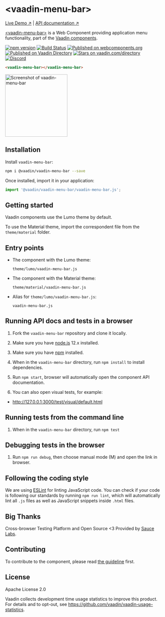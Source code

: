 # &lt;vaadin-menu-bar&gt;

[Live Demo ↗](https://vaadin.com/components/vaadin-menu-bar/html-examples)
|
[API documentation ↗](https://vaadin.com/components/vaadin-menu-bar/html-api)

[&lt;vaadin-menu-bar&gt;](https://vaadin.com/components/vaadin-menu-bar) is a Web Component providing application menu functionality, part of the [Vaadin components](https://vaadin.com/components).

[![npm version](https://badgen.net/npm/v/@vaadin/vaadin-menu-bar)](https://www.npmjs.com/package/@vaadin/vaadin-menu-bar)
[![Build Status](https://travis-ci.org/vaadin/vaadin-menu-bar.svg?branch=master)](https://travis-ci.org/vaadin/vaadin-menu-bar)
[![Published on webcomponents.org](https://img.shields.io/badge/webcomponents.org-published-blue.svg)](https://www.webcomponents.org/element/vaadin/vaadin-menu-bar)
[![Published on Vaadin Directory](https://img.shields.io/badge/Vaadin%20Directory-published-00b4f0.svg)](https://vaadin.com/directory/component/vaadinvaadin-menu-bar)
[![Stars on vaadin.com/directory](https://img.shields.io/vaadin-directory/star/vaadin-menu-bar-directory-urlidentifier.svg)](https://vaadin.com/directory/component/vaadinvaadin-menu-bar)
[![Discord](https://img.shields.io/discord/732335336448852018?label=discord)](https://discord.gg/PHmkCKC)

```html
<vaadin-menu-bar></vaadin-menu-bar>
```

[<img src="https://raw.githubusercontent.com/vaadin/vaadin-menu-bar/master/screenshot.png" width="200" alt="Screenshot of vaadin-menu-bar">](https://vaadin.com/components/vaadin-menu-bar)

## Installation

Install `vaadin-menu-bar`:

```sh
npm i @vaadin/vaadin-menu-bar --save
```

Once installed, import it in your application:

```js
import '@vaadin/vaadin-menu-bar/vaadin-menu-bar.js';
```

## Getting started

Vaadin components use the Lumo theme by default.

To use the Material theme, import the correspondent file from the `theme/material` folder.

## Entry points

- The component with the Lumo theme:

  `theme/lumo/vaadin-menu-bar.js`

- The component with the Material theme:

  `theme/material/vaadin-menu-bar.js`

- Alias for `theme/lumo/vaadin-menu-bar.js`:

  `vaadin-menu-bar.js`


## Running API docs and tests in a browser

1. Fork the `vaadin-menu-bar` repository and clone it locally.

1. Make sure you have [node.js](https://nodejs.org/) 12.x installed.

1. Make sure you have [npm](https://www.npmjs.com/) installed.

1. When in the `vaadin-menu-bar` directory, run `npm install` to install dependencies.

1. Run `npm start`, browser will automatically open the component API documentation.

1. You can also open visual tests, for example:

  - http://127.0.0.1:3000/test/visual/default.html


## Running tests from the command line

1. When in the `vaadin-menu-bar` directory, run `npm test`

## Debugging tests in the browser

1. Run `npm run debug`, then choose manual mode (M) and open the link in browser.


## Following the coding style

We are using [ESLint](http://eslint.org/) for linting JavaScript code. You can check if your code is following our standards by running `npm run lint`, which will automatically lint all `.js` files as well as JavaScript snippets inside `.html` files.


## Big Thanks

Cross-browser Testing Platform and Open Source <3 Provided by [Sauce Labs](https://saucelabs.com).


## Contributing

  To contribute to the component, please read [the guideline](https://github.com/vaadin/vaadin-core/blob/master/CONTRIBUTING.md) first.


## License

Apache License 2.0

Vaadin collects development time usage statistics to improve this product. For details and to opt-out, see https://github.com/vaadin/vaadin-usage-statistics.
